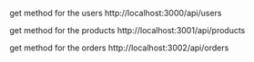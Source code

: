 get method for the users
http://localhost:3000/api/users

get method for the products
http://localhost:3001/api/products

get method for the orders
http://localhost:3002/api/orders